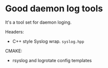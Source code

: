 # Good daemon log tools

It's a tool set for daemon loging.

Headers:

* C++ style Syslog wrap. `syslog.hpp`

CMAKE:

* rsyslog and logrotate config templates
